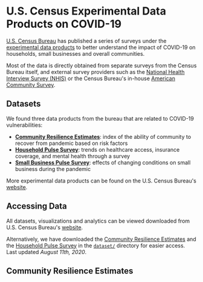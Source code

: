 # U.S. Census Experimental Data Products on COVID-19

[U.S. Census Bureau](https://www.census.gov/) has published a series of surveys under the [experimental data products](https://www.census.gov/data/experimental-data-products.html) to better understand the impact of COVID-19 on households, small businesses and overall communities.

Most of the data is directly obtained from separate surveys from the Census Bureau itself, and external survey providers such as the [National Health Interview Survey (NHIS)](https://www.cdc.gov/nchs/nhis/index.htm) or the Census Bureau's in-house [American Community Survey](https://www.census.gov/programs-surveys/acs).

## Datasets

We found three data products from the bureau that are related to COVID-19 vulnerabilities:

- [**Community Resilience Estimates**](#community-resilience-estimates): index of the ability of community to recover from pandemic based on risk factors
- [**Household Pulse Survey**](#household-pulse-survey): trends on healthcare access, insurance coverage, and mental health through a survey
- [**Small Business Pulse Survey**](#small-business-pulse-survey): effects of changing conditions on small business during the pandemic

More experimental data products can be found on the U.S. Census Bureau's [website](https://www.census.gov/data/experimental-data-products.html).

## Accessing Data

All datasets, visualizations and analytics can be viewed downloaded from U.S. Census Bureau's [website](https://www.census.gov/data/experimental-data-products.html).

Alternatively, we have downloaded the [Community Resilience Estimates](#community-resilience-estimates) and the [Household Pulse Survey](#household-pulse-survey) in the [`dataset/`](dataset/) directory for easier access. Last updated _August 11th, 2020_.

## Community Resilience Estimates

